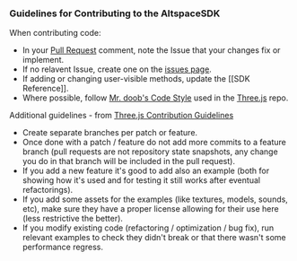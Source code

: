 ### Guidelines for Contributing to the AltspaceSDK

When contributing code:
* In your [Pull Request](../pulls) comment, note the Issue that your changes fix or implement.
* If no relavent Issue, create one on the [issues page](../issues).
* If adding or changing user-visible methods, update the [[SDK Reference]].
* Where possible, follow [Mr. doob's Code Style] used in the [Three.js] repo. 

Additional guidelines - from [Three.js Contribution Guidelines]
* Create separate branches per patch or feature.
* Once done with a patch / feature do not add more commits to a feature branch (pull requests are not repository state snapshots, any change you do in that branch will be included in the pull request).
* If you add a new feature it's good to add also an example (both for showing how it's used and for testing it still works after eventual refactorings).
* If you add some assets for the examples (like textures, models, sounds, etc), make sure they have a proper license allowing for their use here (less restrictive the better).
* If you modify existing code (refactoring / optimization / bug fix), run relevant examples to check they didn't break or that there wasn't some performance regress.


[Mr. doob's Code Style]: https://github.com/mrdoob/three.js/wiki/Mr.doob%27s-Code-Style%E2%84%A2
[Three.js]: https://github.com/mrdoob/three.js 
[Three.js Contribution Guidelines]: https://github.com/mrdoob/three.js/wiki/How-to-contribute-to-three.js

